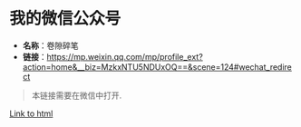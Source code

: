 # 我的微信公众号

- **名称**：卷隙碎笔
- **链接**：https://mp.weixin.qq.com/mp/profile_ext?action=home&__biz=MzkxNTU5NDUxOQ==&scene=124#wechat_redirect

> 本链接需要在微信中打开.

<a href="/Obsidian笔记/2024-07-11.html" target="_self">Link to html</a>